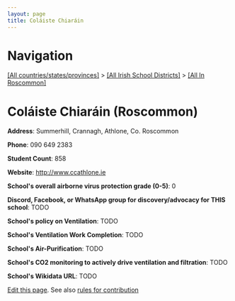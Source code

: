 ```yaml
---
layout: page
title: Coláiste Chiaráin
---
```

# Navigation

[[All countries/states/provinces]](../../..) > [[All Irish School Districts]](../..) > [[All In Roscommon]](..)

# Coláiste Chiaráin (Roscommon)

**Address**: Summerhill, Crannagh, Athlone, Co. Roscommon

**Phone**: 090 649 2383

**Student Count**: 858

**Website**: <http://www.ccathlone.ie>

**School's overall airborne virus protection grade (0-5)**: 0

**Discord, Facebook, or WhatsApp group for discovery/advocacy for THIS school**: TODO

**School's policy on Ventilation**: TODO

**School's Ventilation Work Completion**: TODO

**School's Air-Purification**: TODO

**School's CO2 monitoring to actively drive ventilation and filtration**: TODO

**School's Wikidata URL**: TODO


[Edit this page](https://github.com/ventilate-schools/Ireland/edit/main/./Roscommon/Coláiste_Chiaráin.md). See also [rules for contribution](../../../contribution-rules/)